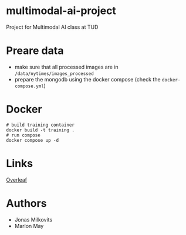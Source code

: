# multimodal-ai-project
Project for Multimodal AI class at TUD

# Preare data
- make sure that all processed images are in `/data/nytimes/images_processed`
- prepare the mongodb using the docker compose (check the `docker-compose.yml`)

# Docker
```
# build training container
docker build -t training . 
# run compose
docker compose up -d
```

# Links
[Overleaf](https://sharelatex.tu-darmstadt.de/project/6654a0cdac6c54d019b61b3a)

# Authors
- Jonas Milkovits
- Marlon May
